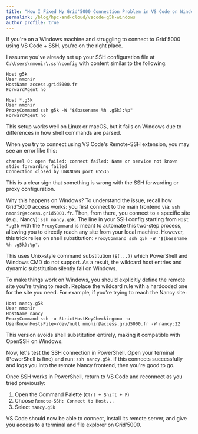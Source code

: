 ```yaml
---
title: "How I Fixed My Grid'5000 Connection Problem in VS Code on Windows"
permalink: /blog/hpc-and-cloud/vscode-g5k-windows
author_profile: true
---
```


If you're on a Windows machine and struggling to connect to Grid'5000 using VS Code + SSH, you're on the right place.

I assume you've already set up your SSH configuration file at ```C:\Users\nmonir\.ssh\config``` with content similar to the following: 

```shell
Host g5k
User nmonir
HostName access.grid5000.fr
ForwardAgent no

Host *.g5k
User nmonir
ProxyCommand ssh g5k -W "$(basename %h .g5k):%p"
ForwardAgent no
```

This setup works well on Linux or macOS, but it fails on Windows due to differences in how shell commands are parsed.

When you try to connect using VS Code's Remote-SSH extension, you may see an error like this:

```
channel 0: open failed: connect failed: Name or service not known
stdio forwarding failed
Connection closed by UNKNOWN port 65535
``` 

This is a clear sign that something is wrong with the SSH forwarding or proxy configuration.

Why this happens on Windows? To understand the issue, recall how Grid'5000 access works: you first connect to the main frontend via: ```ssh nmonir@access.grid5000.fr```. Then, from there, you connect to a specific site (e.g., Nancy): ```ssh nancy.g5k```. The line in your SSH config starting from ```Host *.g5k``` with the ```ProxyCommand``` is meant to automate this two-step process, allowing you to directly reach any site from your local machine. However, this trick relies on shell substitution: ```ProxyCommand ssh g5k -W "$(basename %h .g5k):%p"```. 

This uses Unix-style command substitution (```$(...)```) which PowerShell and Windows CMD do not support. As a result, the wildcard host entries and dynamic substitution silently fail on Windows.

To make things work on Windows, you should explicitly define the remote site you're trying to reach. Replace the wildcard rule with a hardcoded one for the site you need. For example, if you're trying to reach the Nancy site:

```shell
Host nancy.g5k
User nmonir
HostName nancy
ProxyCommand ssh -o StrictHostKeyChecking=no -o UserKnownHostsFile=/dev/null nmonir@access.grid5000.fr -W nancy:22
```

This version avoids shell substitution entirely, making it compatible with OpenSSH on Windows.

Now, let's test the SSH connection in PowerShell. Open your terminal (PowerShell is fine) and run: ```ssh nancy.g5k```. If this connects successfully and logs you into the remote Nancy frontend, then you're good to go. 

Once SSH works in PowerShell, return to VS Code and reconnect as you tried previously: 

1. Open the Command Palette (```Ctrl + Shift + P```)
2. Choose ```Remote-SSH: Connect to Host...```
3. Select ```nancy.g5k```

VS Code should now be able to connect, install its remote server, and give you access to a terminal and file explorer on Grid'5000.